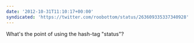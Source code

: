 ```yaml
---
date: '2012-10-31T11:10:17+00:00'
syndicated: 'https://twitter.com/roobottom/status/263609335337340928'
---
```

What's the point of using the hash-tag "status"?
